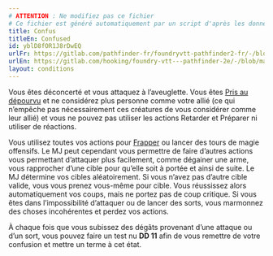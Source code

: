 ```yaml
---
# ATTENTION : Ne modifiez pas ce fichier
# Ce fichier est généré automatiquement par un script d'après les données du module Foundry VTT officiel et de sa traduction
title: Confus
titleEn: Confused
id: yblD8fOR1J8rDwEQ
urlFr: https://gitlab.com/pathfinder-fr/foundryvtt-pathfinder2-fr/-/blob/master/data/conditionitems/yblD8fOR1J8rDwEQ.htm
urlEn: https://gitlab.com/hooking/foundry-vtt---pathfinder-2e/-/blob/master/packs/data/conditionitems.db/confused.json
layout: conditions
---
```

Vous êtes déconcerté et vous attaquez à l’aveuglette. Vous êtes [Pris au dépourvu](pris-au-dépourvu.html) et ne considérez plus personne comme votre allié (ce qui n’empêche pas nécessairement ces créatures de vous considérer comme leur allié) et vous ne pouvez pas utiliser les actions Retarder et Préparer ni utiliser de réactions.  
  
Vous utilisez toutes vos actions pour [Frapper](../actions/frapper.html) ou lancer des tours de magie offensifs. Le MJ peut cependant vous permettre de faire d’autres actions vous permettant d’attaquer plus facilement, comme dégainer une arme, vous rapprocher d’une cible pour qu’elle soit à portée et ainsi de suite. Le MJ détermine vos cibles aléatoirement. Si vous n’avez pas d’autre cible valide, vous vous prenez vous-même pour cible. Vous réussissez alors automatiquement vos coups, mais ne portez pas de coup critique. Si vous êtes dans l’impossibilité d’attaquer ou de lancer des sorts, vous marmonnez des choses incohérentes et perdez vos actions.  
  
À chaque fois que vous subissez des dégâts provenant d’une attaque ou d’un sort, vous pouvez faire un test nu **DD 11** afin de vous remettre de votre confusion et mettre un terme à cet état.
